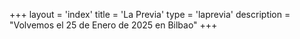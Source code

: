 +++
layout = 'index'
title = 'La Previa'
type = 'laprevia'
description = "Volvemos el 25 de Enero de 2025 en Bilbao"
+++